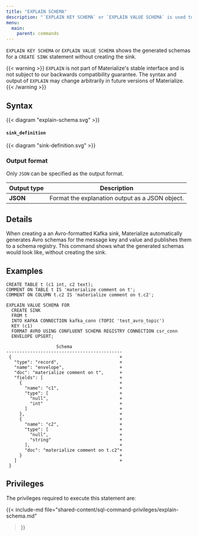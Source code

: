 ```yaml
---
title: "EXPLAIN SCHEMA"
description: "`EXPLAIN KEY SCHEMA` or `EXPLAIN VALUE SCHEMA` is used to see the generated schemas for a `CREATE SINK` statement"
menu:
  main:
    parent: commands
---
```


`EXPLAIN KEY SCHEMA` or `EXPLAIN VALUE SCHEMA` shows the generated schemas for a `CREATE SINK` statement without creating the sink.

{{< warning >}}
`EXPLAIN` is not part of Materialize's stable interface and is not subject to
our backwards compatibility guarantee. The syntax and output of `EXPLAIN` may
change arbitrarily in future versions of Materialize.
{{< /warning >}}

## Syntax

{{< diagram "explain-schema.svg" >}}

#### `sink_definition`

{{< diagram "sink-definition.svg" >}}

### Output format

Only `JSON` can be specified as the output format.

Output type | Description
------|-----
**JSON** | Format the explanation output as a JSON object.

## Details
When creating a an Avro-formatted Kafka sink, Materialize automatically generates Avro schemas for the message key and value and publishes them to a schema registry.
This command shows what the generated schemas would look like, without creating the sink.

## Examples

```mzsql
CREATE TABLE t (c1 int, c2 text);
COMMENT ON TABLE t IS 'materialize comment on t';
COMMENT ON COLUMN t.c2 IS 'materialize comment on t.c2';

EXPLAIN VALUE SCHEMA FOR
  CREATE SINK
  FROM t
  INTO KAFKA CONNECTION kafka_conn (TOPIC 'test_avro_topic')
  KEY (c1)
  FORMAT AVRO USING CONFLUENT SCHEMA REGISTRY CONNECTION csr_conn
  ENVELOPE UPSERT;
```

```
                   Schema
--------------------------------------------
 {                                         +
   "type": "record",                       +
   "name": "envelope",                     +
   "doc": "materialize comment on t",      +
   "fields": [                             +
     {                                     +
       "name": "c1",                       +
       "type": [                           +
         "null",                           +
         "int"                             +
       ]                                   +
     },                                    +
     {                                     +
       "name": "c2",                       +
       "type": [                           +
         "null",                           +
         "string"                          +
       ],                                  +
       "doc": "materialize comment on t.c2"+
     }                                     +
   ]                                       +
 }
```

## Privileges

The privileges required to execute this statement are:

{{< include-md file="shared-content/sql-command-privileges/explain-schema.md"
>}}
